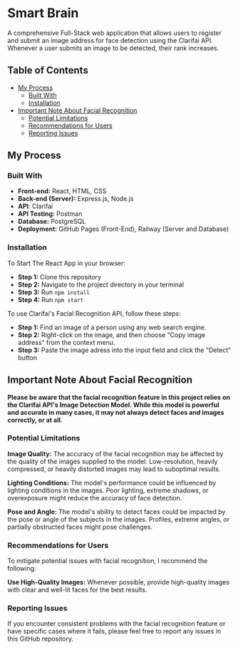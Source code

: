# Smart Brain

A comprehensive Full-Stack web application that allows users to register and submit an image address for face detection using the Clarifai API. Whenever a user submits an image to be detected, their rank increases. 


## Table of Contents 
- [My Process](#my-process)
  - [Built With](#built-with)
  - [Installation](#installation)
- [Important Note About Facial Recognition](#important-note-about-facial-recognition)
  - [Potential Limitations](#potential-limitations)
  - [Recommendations for Users](#recommendations-for-users)
  - [Reporting Issues](#reporting-issues)
## My Process
### Built With 
- **Front-end:** React, HTML, CSS 
- **Back-end (Server):** Express.js, Node.js
- **API**: Clarifai 
- **API Testing:** Postman
- **Database:** PostgreSQL
- **Deployment:** GitHub Pages (Front-End), Railway (Server and Database)

### Installation
To Start The React App in your browser: 
- **Step 1:** Clone this repository
- **Step 2:** Navigate to the project directory in your terminal 
- **Step 3:** Run ```npm install```
- **Step 4:** Run ```npm start``` 

To use Clarifai's Facial Recognition API, follow these steps: 
- **Step 1:** Find an image of a person using any web search engine.
- **Step 2:** Right-click on the image, and then choose "Copy image address" from the context menu.
- **Step 3:** Paste the image adress into the input field and click the "Detect" button

## Important Note About Facial Recognition
**Please be aware that the facial recognition feature in this project relies on the Clarifai API's Image Detection Model. While this model is powerful and accurate in many cases, it may not always detect faces and images correctly, or at all.**

### Potential Limitations
**Image Quality:** The accuracy of the facial recognition may be affected by the quality of the images supplied to the model. Low-resolution, heavily compressed, or heavily distorted images may lead to suboptimal results.

**Lighting Conditions:** The model's performance could be influenced by lighting conditions in the images. Poor lighting, extreme shadows, or overexposure might reduce the accuracy of face detection.

**Pose and Angle:** The model's ability to detect faces could be impacted by the pose or angle of the subjects in the images. Profiles, extreme angles, or partially obstructed faces might pose challenges.

### Recommendations for Users 
To mitigate potential issues with facial recognition, I recommend the following:

**Use High-Quality Images:** Whenever possible, provide high-quality images with clear and well-lit faces for the best results.

### Reporting Issues 
If you encounter consistent problems with the facial recognition feature or have specific cases where it fails, please feel free to report any issues in this GitHub repository.



